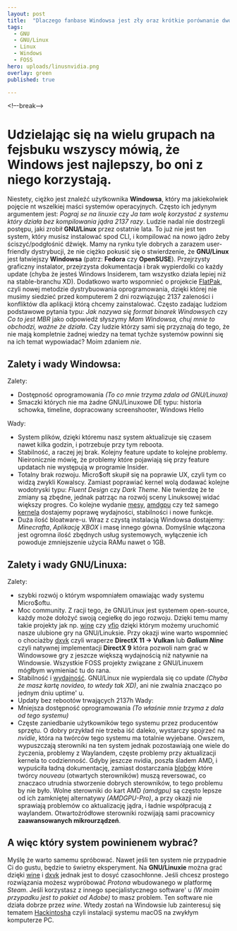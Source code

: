 ```yaml
---
layout: post
title:  "Dlaczego fanbase Windowsa jest zły oraz krótkie porównanie dwóch systemów."
tags:
  - GNU
  - GNU/Linux
  - Linux
  - Windows
  - FOSS
hero: uploads/linusnvidia.png
overlay: green
published: true

---
```

<!–-break-–>
# Udzielając się na wielu grupach na fejsbuku wszyscy mówią, że Windows jest najlepszy, bo oni z niego korzystają.
Niestety, ciężko jest znaleźć użytkownika **Windowsa**, który ma jakiekolwiek pojęcie nt wszelkiej maści systemów operacyjnych.
Często ich jedynym argumentem jest: *Pograj se na linuxie* czy *Ja tam wolę korzystać z systemu który działa bez kompilowania jądra 2137 razy*.
Ludzie nadal nie dostrzegli postępu, jaki zrobił **GNU/Linux** przez ostatnie lata. To już nie jest ten system, który musisz instalować spod
CLI, i kompilować na nowo jądro żeby ściszyć/podgłośnić dźwięk. Mamy na rynku tyle dobrych a zarazem user-friendly dystrybucji, że nie ciężko pokusić
się o stwierdzenie, że **GNU/Linux** jest łatwiejszy **Windowsa** (patrz: **Fedora** czy **OpenSUSE**). Przejrzysty graficzny instalator, przejrzysta
dokumentacja i brak wypierdolki co każdy update (chyba że jesteś Windows Insiderem, tam wszystko działa lepiej niż na stable-branchu XD). Dodatkowo
warto wspomnieć o projekcie [FlatPak](https://flatpak.org), czyli nowej metodzie dystrybuowania oprogramowania, dzięki której nie musimy siedzieć
przed komputerem 2 dni rozwiązując 2137 zaleności i konfliktów dla aplikacji którą chcemy zainstalować.
Często zadając ludziom podstawowe pytania typu: *Jak nazywa się format binarek Windowsych* czy *Co to jest MBR* jako odpowiedź słyszymy
*Mam Windowsa, chuj mnie to obchodzi, ważne że działa*. Czy ludzie którzy sami się przyznają do tego, że nie mają kompletnie żadnej
wiedzy na temat tychże systemów powinni się na ich temat wypowiadać? Moim zdaniem *nie*.

## Zalety i wady Windowsa:
Zalety:
  * Dostępność oprogramowania *(To co mnie trzyma zdala od GNU/Linuxa)*
  * Smaczki których nie ma żadne GNU/Linuxowe DE typu: historia schowka, timeline, dopracowany screenshooter, Windows Hello

Wady:
  * System plików, dzięki któremu nasz system aktualizuje się czasem nawet kilka godzin, i potrzebuje przy tym reboota.
  * Stabilność, a raczej jej brak. Kolejny feature update to kolejne problemy. Nieironicznie mówię, że problemy które
    pojawiają się przy feature updatach nie występują w programie Insider.
  * Totalny brak rozwoju. Micro$oft skupił się na poprawie UX, czyli tym co widzą zwykli Kowalscy. Zamiast poprawiać kernel
    wolą dodawać kolejne wodotryski typu: *Fluent Design* czy *Dark Theme*. Nie twierdzę że te zmiany są zbędne, jednak
    patrząc na rozwój sceny Linuksowej widać większy progres. Co kolejne wydanie [mesy](https://www.mesa3d.org), [amdgpu](https://en.wikipedia.org/wiki/AMDGPU)
    czy też samego [kernela](https://kernel.org/) dostajemy poprawę wydajności, stabilności i nowe funkcje.
  * Duża ilość bloatware-u. Wraz z czystą instalacją Windowsa dostajemy: *Minecrafta*, *Aplikację XBOX* i masę innego gówna. Domyślnie
    włączona jest ogromna ilość zbędnych usług systemowych, wyłączenie ich powoduje zmniejszenie użycia RAMu nawet o 1GB.
  
## Zalety i wady GNU/Linuxa:
Zalety:
  * szybki rozwój o którym wspomniałem omawiając wady systemu Micro$oftu.
  * Moc community. Z racji tego, że GNU/Linux jest systemem open-source, każdy może dołożyć swoją cegiełkę do jego rozwoju. Dzięki temu
    mamy takie projekty jak np. [wine](https://winehq.org) czy [vfio](https://wiki.archlinux.org/index.php/PCI_passthrough_via_OVMF) dzięki
    którym możemy uruchomić nasze ulubione gry na GNU/Linuksie. Przy okazji wine warto wspomnieć o chociażby [dxvk](https://github.com/doitsujin/dxvk)
    czyli wraperze **DirectX 11 -> Vulkan** lub ***Galium Nine*** czyli natywnej implementacji **DirectX 9** która pozwoli nam grać w Windowsowe gry 
    z jeszcze większą wydajnością niż natywnie na Windowsie. Wszystkie FOSS projekty związane z GNU/Linuxem mógłbym wymieniać tu do rana.
  * Stabilność i [wydajność](https://www.phoronix.com/scan.php?page=article&item=2990wx-linux-windows&num=1). GNU/Linux nie wypierdala się co update 
    *(Chyba że masz kartę novideo, to wtedy tak XD)*, ani nie zwalnia znacząco po jednym dniu uptime' u.
  * Updaty bez rebootów trwających 2137h
Wady:
  * Mniejsza dostępność oprogramowania *(To właśnie mnie trzyma z dala od tego systemu)*
  * Częste zaniedbanie użytkowników tego systemu przez producentów sprzętu. O dobry przykład nie trzeba iść daleko,
    wystarczy spojrzeć na *nvidie*, która na twórców tego systemu ma totalnie wyjebane. Owszem, wypuszczają sterowniki na ten system
    jednak pozostawiają one wiele do życzenia, problemy z Waylandem, częste problemy przy aktualizacji kernela to codzienność. Gdyby jeszcze nvidia, poszła
    śladem AMD, i wypuściła ładną dokumentację, zamiast dostarczania [blobów](https://en.wikipedia.org/wiki/Binary_blob) które twórcy *nouveau* (otwartych sterowników)
    muszą reversować, co znaczaco utrudnia stworzenie dobrych sterowników, to tego problemu by nie było. Wolne sterowniki do kart AMD *(amdgpu)* są często
    lepsze od ich zamkniętej alternatywy *(AMDGPU-Pro)*, a przy okazji nie sprawiają problemów co aktualizację jądra, i ładnie współpracują z waylandem.
    Otwartoźródłowe sterowniki rozwijają sami pracownicy **zaawansowanych mikrourządzeń**.

## A więc który system powinienem wybrać?
Myślę że warto samemu spróbować. Nawet jeśli ten system nie przypadnie Ci do gustu, będzie to świetny eksperyment. Na **GNU/Linuxie** można grać dzięki
[wine](https://winehq.com) i [dxvk](https://github.com/doitsujin/dxvk) jednak jest to dosyć czasochłonne. Jeśli chcesz prostego rozwiązania możesz 
wypróbować *Protona* wbudowanego w platformę *Steam*. Jeśli korzystasz z innego specjalistycznego software' u *(W moim przypadku jest to pakiet od Adobe)*
to masz problem. Ten software nie działa dobrze przez *wine*. Wtedy zostań na Windowsie lub zainteresuj się tematem [Hackintosha]("https://hackintosh-polska.pl)
czyli instalacji systemu macOS na zwykłym komputerze PC.